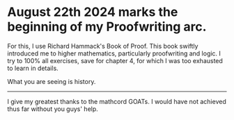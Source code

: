 # August 22th 2024 marks the beginning of my Proofwriting arc.

For this, I  use Richard Hammack's Book of Proof. This book swiftly introduced me to higher mathematics, particularly proofwriting and logic. I try to 100% all exercises, save for chapter 4, for which I was too exhausted to learn in details.

What you are seeing is history.

---
I give my greatest thanks to the mathcord GOATs. I would have not achieved thus far without you guys' help.
